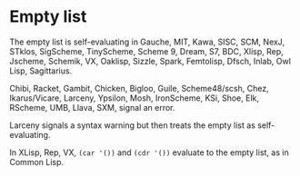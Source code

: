 # Empty list

The empty list is self-evaluating in Gauche, MIT, Kawa, SISC,
SCM, NexJ, STklos, SigScheme, TinyScheme, Scheme 9, Dream, S7, BDC,
Xlisp, Rep, Jscheme, Schemik, VX, Oaklisp, Sizzle, Spark, Femtolisp, Dfsch, Inlab, Owl Lisp, Sagittarius.

Chibi, Racket, Gambit, Chicken, Bigloo, Guile, Scheme48/scsh, Chez, Ikarus/Vicare, Larceny, Ypsilon, Mosh, IronScheme, KSi, Shoe, Elk, RScheme, UMB, Llava, SXM,  signal an error.

Larceny signals a syntax warning but then treats the empty list as self-evaluating.

In XLisp, Rep, VX, `(car '())` and `(cdr '())` evaluate to the empty list, as in Common Lisp.
